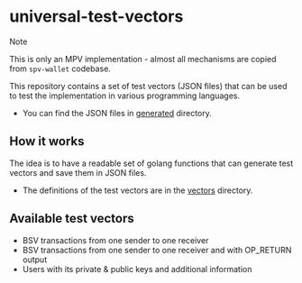 # universal-test-vectors

> [!NOTE]
> This is only an MPV implementation - almost all mechanisms are copied from `spv-wallet` codebase.

This repository contains a set of test vectors (JSON files) that can be used to test the implementation in various programming languages.

- You can find the JSON files in [generated](./generated) directory.

## How it works

The idea is to have a readable set of golang functions that can generate test vectors and save them in JSON files. 

- The definitions of the test vectors are in the [vectors](./vectors) directory.

## Available test vectors

- BSV transactions from one sender to one receiver
- BSV transactions from one sender to one receiver and with OP_RETURN output
- Users with its private & public keys and additional information

## 
